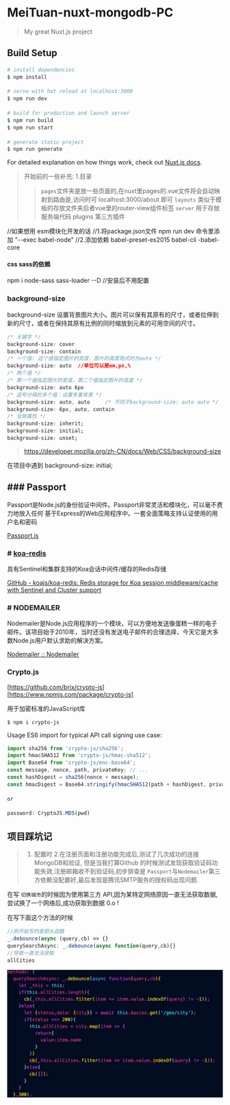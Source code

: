 # MeiTuan-nuxt-mongodb-PC

> My great Nuxt.js project

## Build Setup

```bash
# install dependencies
$ npm install

# serve with hot reload at localhost:3000
$ npm run dev

# build for production and launch server
$ npm run build
$ npm run start

# generate static project
$ npm run generate
```

For detailed explanation on how things work, check out [Nuxt.js docs](https://nuxtjs.org).

> 开始前的一些补充:
> 1.目录
> 
> > `pages`文件夹是放一些页面的,在nuxt里pages的.vue文件将会自动映射到路由是,访问时可 localhost:3000/about 即可
> > `layouts` 类似于模板的存放文件夹后者vue里的router-view组件标签
> > `server` 用于存放服务端代码
> > plugins 第三方插件

//如果想用 esm模块化开发的话
//1.将package.json文件 npm run dev 命令里添加 "--exec babel-node"
//2.添加依赖 babel-preset-es2015 babel-cli -babel-core

#### css sass的依赖

npm i node-sass sass-loader --D  //安装后不用配置

### background-size

background-size 设置背景图片大小。图片可以保有其原有的尺寸，或者拉伸到新的尺寸，或者在保持其原有比例的同时缩放到元素的可用空间的尺寸。

```css
/* 关键字 */
background-size: cover
background-size: contain
/* 一个值: 这个值指定图片的宽度，图片的高度隐式的为auto */
background-size: auto  //单位可以是em,px,%
/* 两个值 */
/* 第一个值指定图片的宽度，第二个值指定图片的高度 */
background-size: auto 6px
/* 逗号分隔的多个值：设置多重背景 */
background-size: auto, auto     /* 不同于background-size: auto auto */
background-size: 6px, auto, contain
/* 全局属性 */
background-size: inherit;
background-size: initial;
background-size: unset;
```

> https://developer.mozilla.org/zh-CN/docs/Web/CSS/background-size

在项目中遇到 background-size: initial;

## ### Passport

Passport是Node.js的身份验证中间件。Passport非常灵活和模块化，可以毫不费力地放入任何 基于Express的Web应用程序中。一套全面策略支持认证使用的用户名和密码

[Passport.js](http://www.passportjs.org/)

### # **[koa-redis](https://github.com/koajs/koa-redis)**

具有Sentinel和集群支持的Koa会话中间件/缓存的Redis存储

[GitHub - koajs/koa-redis: Redis storage for Koa session middleware/cache with Sentinel and Cluster support](https://github.com/koajs/koa-redis)

### # NODEMAILER

Nodemailer是Node.js应用程序的一个模块，可以方便地发送像蛋糕一样的电子邮件。该项目始于2010年，当时还没有发送电子邮件的合理选择，今天它是大多数Node.js用户默认求助的解决方案。

[Nodemailer :: Nodemailer](https://nodemailer.com/about/)

### Crypto.js

[https://github.com/brix/crypto-js]
[https://www.npmjs.com/package/crypto-js]

用于加密标准的JavaScript库

```shell
$ npm i crypto-js
```

Usage
ES6 import for typical API call signing use case:

```js
import sha256 from 'crypto-js/sha256';
import hmacSHA512 from 'crypto-js/hmac-sha512';
import Base64 from 'crypto-js/enc-base64';
const message, nonce, path, privateKey; // ...
const hashDigest = sha256(nonce + message);
const hmacDigest = Base64.stringify(hmacSHA512(path + hashDigest, privateKey));

or

password: CryptoJS.MD5(pwd)
```

## 项目踩坑记

> 1. 配置时
>    2.在注册页面和注册功能完成后,测试了几次成功的连接MongoDB和验证,
>    但是当我打算Github 的时候测试发现获取验证码功能失效,注册邮箱收不到验证码,初步排查是 `Passport`与`Nodemailer`第三方依赖没配置好,最后发现是腾讯SMTP服务的授权码出现问题.



在写 `切换城市`的时候因为使用第三方 API,因为某特定网络原因一直无法获取数据,尝试换了一个网络后,成功获取到数据  0.o !





在写下面这个方法的时候

```js
//刚开始写的是箭头函数
_.debounce(async (query,cb) => {}
querySearchAsync: _.debounce(async function(query,cb){}
//导致一直无法获取
allCities
```



![Image text](assets/img/68062287-5A92-4AFE-8040-895B5A1A6508.png)